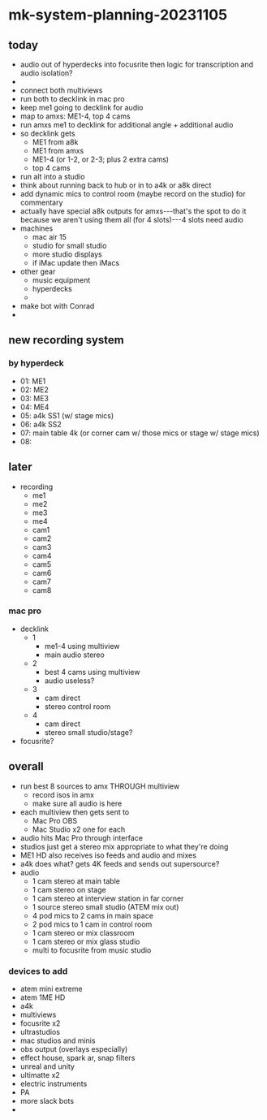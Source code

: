 # mk-system-planning-20231105

## today

- audio out of hyperdecks into focusrite then logic for transcription and audio isolation?
- 
- connect both multiviews
- run both to decklink in mac pro
- keep me1 going to decklink for audio
- map to amxs: ME1-4, top 4 cams
- run amxs me1 to decklink for additional angle + additional audio
- so decklink gets
    - ME1 from a8k
    - ME1 from amxs
    - ME1-4 (or 1-2, or 2-3; plus 2 extra cams)
    - top 4 cams
- run alt into a studio
- think about running back to hub or in to a4k or a8k direct
- add dynamic mics to control room (maybe record on the studio) for commentary
- actually have special a8k outputs for amxs---that's the spot to do it because we aren't using them all (for 4 slots)---4 slots need audio
- machines
    - mac air 15
    - studio for small studio
    - more studio displays
    - if iMac update then iMacs
- other gear
    - music equipment
    - hyperdecks
    - 
- make bot with Conrad
- 


## new recording system

### by hyperdeck

- 01: ME1
- 02: ME2
- 03: ME3
- 04: ME4
- 05: a4k SS1 (w/ stage mics)
- 06: a4k SS2
- 07: main table 4k (or corner cam w/ those mics or stage w/ stage mics)
- 08: 

## later

 - recording
    - me1
    - me2
    - me3
    - me4
    - cam1
    - cam2
    - cam3
    - cam4
    - cam5
    - cam6
    - cam7
    - cam8

### mac pro
- decklink
    - 1
        - me1-4 using multiview
        - main audio stereo
    - 2
        - best 4 cams using multiview
        - audio useless?
    - 3
        - cam direct
        - stereo control room
    - 4
        - cam direct
        - stereo small studio/stage?
- focusrite?

## overall
- run best 8 sources to amx THROUGH multiview
    - record isos in amx
    - make sure all audio is here
- each multiview then gets sent to 
    - Mac Pro OBS
    - Mac Studio x2 one for each
- audio hits Mac Pro through interface
- studios just get a stereo mix appropriate to what they're doing
- ME1 HD also receives iso feeds and audio and mixes
- a4k does what? gets 4K feeds and sends out supersource?
- audio
    - 1 cam stereo at main table
    - 1 cam stereo on stage
    - 1 cam stereo at interview station in far corner
    - 1 source stereo small studio (ATEM mix out)
    - 4 pod mics to 2 cams in main space
    - 2 pod mics to 1 cam in control room
    - 1 cam stereo or mix classroom
    - 1 cam stereo or mix glass studio
    - multi to focusrite from music studio


### devices to add
- atem mini extreme
- atem 1ME HD 
- a4k
- multiviews
- focusrite x2
- ultrastudios
- mac studios and minis
- obs output (overlays especially)
- effect house, spark ar, snap filters
- unreal and unity
- ultimatte x2
- electric instruments
- PA
- more slack bots
- 